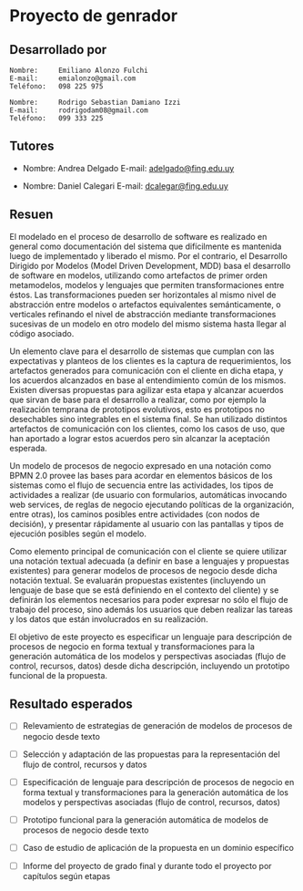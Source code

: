 # Proyecto de genrador

## Desarrollado por
    Nombre: 	Emiliano Alonzo Fulchi
    E-mail: 	emialonzo@gmail.com
    Teléfono: 	098 225 975

    Nombre: 	Rodrigo Sebastian Damiano Izzi
    E-mail: 	rodrigodam08@gmail.com
    Teléfono: 	099 333 225

## Tutores
  * Nombre: 	Andrea Delgado
    E-mail: 	adelgado@fing.edu.uy

  * Nombre: 	Daniel Calegari
    E-mail: 	dcalegar@fing.edu.uy


## Resuen
El modelado en el proceso de desarrollo de software es realizado en general como documentación del sistema que difícilmente es mantenida luego de implementado y liberado el mismo. Por el contrario, el Desarrollo Dirigido por Modelos (Model Driven Development, MDD) basa el desarrollo de software en modelos, utilizando como artefactos de primer orden metamodelos, modelos y lenguajes que permiten transformaciones entre éstos. Las transformaciones pueden ser horizontales al mismo nivel de abstracción entre modelos o artefactos equivalentes semánticamente, o verticales refinando el nivel de abstracción mediante transformaciones sucesivas de un modelo en otro modelo del mismo sistema hasta llegar al código asociado.

Un elemento clave para el desarrollo de sistemas que cumplan con las expectativas y planteos de los clientes es la captura de requerimientos, los artefactos generados para comunicación con el cliente en dicha etapa, y los acuerdos alcanzados en base al entendimiento común de los mismos. Existen diversas propuestas para agilizar esta etapa y alcanzar acuerdos que sirvan de base para el desarrollo a realizar, como por ejemplo la realización temprana de prototipos evolutivos, esto es prototipos no desechables sino integrables en el sistema final. Se han utilizado distintos artefactos de comunicación con los clientes, como los casos de uso, que han aportado a lograr estos acuerdos pero sin alcanzar la aceptación esperada.

Un modelo de procesos de negocio expresado en una notación como BPMN 2.0 provee las bases para acordar en elementos básicos de los sistemas como el flujo de secuencia entre las actividades, los tipos de actividades a realizar (de usuario con formularios, automáticas invocando web services, de reglas de negocio ejecutando políticas de la organización, entre otras), los caminos posibles entre actividades (con nodos de decisión), y presentar rápidamente al usuario con las pantallas y tipos de ejecución posibles según el modelo.

Como elemento principal de comunicación con el cliente se quiere utilizar una notación textual adecuada (a definir en base a lenguajes y propuestas existentes) para generar modelos de procesos de negocio desde dicha notación textual. Se evaluarán propuestas existentes (incluyendo un lenguaje de base que se está definiendo en el contexto del cliente) y se definirán los elementos necesarios para poder expresar no sólo el flujo de trabajo del proceso, sino además los usuarios que deben realizar las tareas y los datos que están involucrados en su realización.

El objetivo de este proyecto es especificar un lenguaje para descripción de procesos de negocio en forma textual y transformaciones para la generación automática de los modelos y perspectivas asociadas (flujo de control, recursos, datos) desde dicha descripción, incluyendo un prototipo funcional de la propuesta.

## Resultado esperados

* [ ] Relevamiento de estrategias de generación de modelos de procesos de negocio desde texto

* [ ] Selección y adaptación de las propuestas para la representación del flujo de control, recursos y datos

* [ ] Especificación de lenguaje para descripción de procesos de negocio en forma textual y transformaciones para la generación automática de los modelos y perspectivas asociadas (flujo de control, recursos, datos)

* [ ] Prototipo funcional para la generación automática de modelos de procesos de negocio desde texto

* [ ] Caso de estudio de aplicación de la propuesta en un dominio específico

* [ ] Informe del proyecto de grado final y durante todo el proyecto por capítulos según etapas

